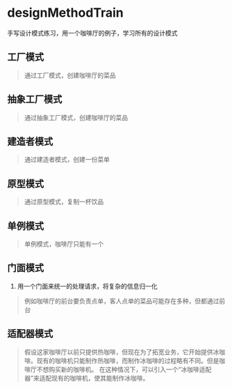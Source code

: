# designMethodTrain
手写设计模式练习，用一个咖啡厅的例子，学习所有的设计模式

## 工厂模式

> 通过工厂模式，创建咖啡厅的菜品

## 抽象工厂模式

> 通过抽象工厂模式，创建咖啡厅的菜品

## 建造者模式

> 通过建造者模式，创建一份菜单

## 原型模式

> 通过原型模式，复制一杯饮品

## 单例模式

> 单例模式，咖啡厅只能有一个

## 门面模式
1. 用一个门面来统一的处理请求，将复杂的信息归一化

> 例如咖啡厅的前台要负责点单，客人点单的菜品可能存在多种，但都通过前台

## 适配器模式

> 假设这家咖啡厅以前只提供热咖啡，但现在为了拓宽业务，它开始提供冰咖啡。现有的咖啡机只能制作热咖啡，而制作冰咖啡的过程略有不同。但是咖啡厅不想购买新的咖啡机。
> 在这种情况下，可以引入一个“冰咖啡适配器”来适配现有的咖啡机，使其能制作冰咖啡。

